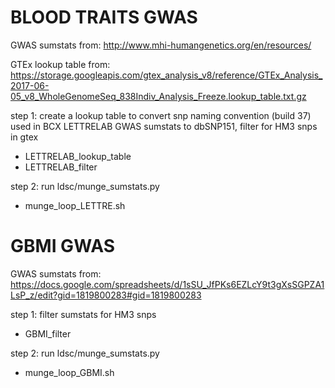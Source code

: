 # BLOOD TRAITS GWAS

GWAS sumstats from: http://www.mhi-humangenetics.org/en/resources/

GTEx lookup table from: https://storage.googleapis.com/gtex_analysis_v8/reference/GTEx_Analysis_2017-06-05_v8_WholeGenomeSeq_838Indiv_Analysis_Freeze.lookup_table.txt.gz

step 1: create a lookup table to convert snp naming convention (build 37) used in BCX LETTRELAB GWAS sumstats to dbSNP151, filter for HM3 snps in gtex

- LETTRELAB_lookup_table
- LETTRELAB_filter

step 2: run ldsc/munge_sumstats.py 

- munge_loop_LETTRE.sh

# GBMI GWAS 

GWAS sumstats from: https://docs.google.com/spreadsheets/d/1sSU_JfPKs6EZLcY9t3gXsSGPZA1LsP_z/edit?gid=1819800283#gid=1819800283

step 1: filter sumstats for HM3 snps 

- GBMI_filter

step 2: run ldsc/munge_sumstats.py

- munge_loop_GBMI.sh
